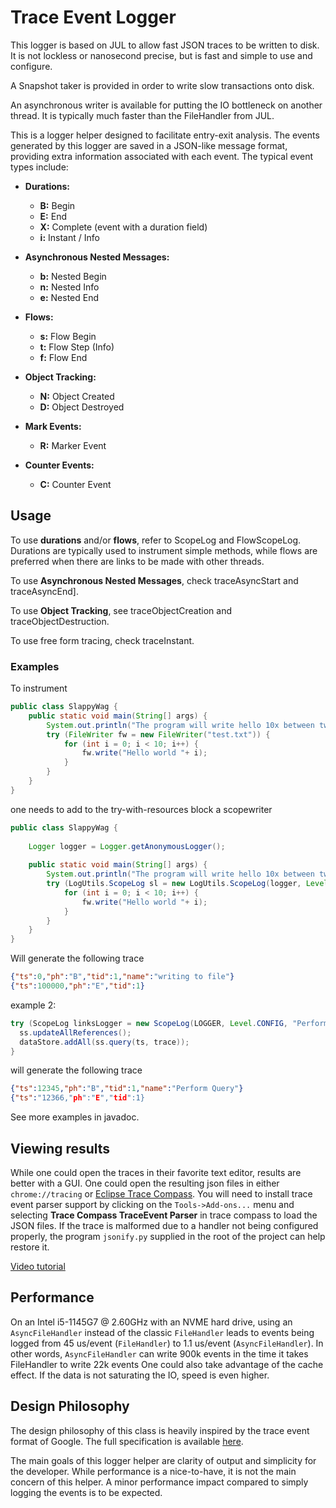 # Trace Event Logger

This logger is based on JUL to allow fast JSON traces to be written to disk. It is not lockless or nanosecond precise, but is fast and simple to use and configure.

A Snapshot taker is provided in order to write slow transactions onto disk.

An asynchronous writer is available for putting the IO bottleneck on another thread. It is typically much faster than the FileHandler from JUL.

This is a logger helper designed to facilitate entry-exit analysis. The events generated by this logger are saved in a JSON-like message format, providing extra information associated with each event. The typical event types include:

- **Durations:**
  - **B:** Begin
  - **E:** End
  - **X:** Complete (event with a duration field)
  - **i:** Instant / Info

- **Asynchronous Nested Messages:**
  - **b:** Nested Begin
  - **n:** Nested Info
  - **e:** Nested End

- **Flows:**
  - **s:** Flow Begin
  - **t:** Flow Step (Info)
  - **f:** Flow End

- **Object Tracking:**
  - **N:** Object Created
  - **D:** Object Destroyed

- **Mark Events:**
  - **R:** Marker Event

- **Counter Events:**
  - **C:** Counter Event

## Usage

To use **durations** and/or **flows**, refer to ScopeLog and FlowScopeLog. Durations are typically used to instrument simple methods, while flows are preferred when there are links to be made with other threads.

To use **Asynchronous Nested Messages**, check traceAsyncStart and traceAsyncEnd].

To use **Object Tracking**, see traceObjectCreation and traceObjectDestruction.

To use free form tracing, check traceInstant.

### Examples


To instrument

```java
public class SlappyWag {
    public static void main(String[] args) {
        System.out.println("The program will write hello 10x between two scope logs\n");
        try (FileWriter fw = new FileWriter("test.txt")) {
            for (int i = 0; i < 10; i++) {
                fw.write("Hello world "+ i);
            }
        }
    }
}
```

one needs to add to the try-with-resources block a scopewriter

```java
public class SlappyWag {
    
    Logger logger = Logger.getAnonymousLogger();
    
    public static void main(String[] args) {
        System.out.println("The program will write hello 10x between two scope logs\n");
        try (LogUtils.ScopeLog sl = new LogUtils.ScopeLog(logger, Level.FINE, "writing to file"); FileWriter fw = new FileWriter("test.txt")) {
            for (int i = 0; i < 10; i++) {
                fw.write("Hello world "+ i);
            }
        }
    }
}
```
Will generate the following trace

```json
{"ts":0,"ph":"B","tid":1,"name":"writing to file"}
{"ts":100000,"ph":"E","tid":1}
```

example 2:

```java
try (ScopeLog linksLogger = new ScopeLog(LOGGER, Level.CONFIG, "Perform Query")) { //$NON-NLS-1$
  ss.updateAllReferences();
  dataStore.addAll(ss.query(ts, trace));
}
```

will generate the following trace

```json
{"ts":12345,"ph":"B","tid":1,"name":"Perform Query"}
{"ts":"12366,"ph":"E","tid":1}
```
See more examples in javadoc.

## Viewing results

While one could open the traces in their favorite text editor, results are better with a GUI. One could open the resulting json files in either `chrome://tracing` or [Eclipse Trace Compass](https://eclipse.dev/tracecompass/). You will need to install trace event parser support by clicking on the `Tools->Add-ons...` menu and selecting **Trace Compass TraceEvent Parser** in trace compass to load the JSON files. If the trace is malformed due to a handler not being configured properly, the program `jsonify.py` supplied in the root of the project can help restore it. 

[Video tutorial](https://www.youtube.com/watch?v=YCdzmcpOrK4)

## Performance

On an Intel i5-1145G7 @ 2.60GHz with an NVME hard drive, using an `AsyncFileHandler` instead of the classic `FileHandler` leads to events being logged from 45 us/event (`FileHandler`) to 1.1 us/event (`AsyncFileHandler`). In other words, `AsyncFileHandler` can write 900k events in the time it takes FileHandler to write 22k events
One could also take advantage of the cache effect. If the data is not saturating the IO, speed is even higher.

## Design Philosophy

The design philosophy of this class is heavily inspired by the trace event format of Google. The full specification is available [here](https://docs.google.com/document/d/1CvAClvFfyA5R-PhYUmn5OOQtYMH4h6I0nSsKchNAySU/edit?pli=1#).

The main goals of this logger helper are clarity of output and simplicity for the developer. While performance is a nice-to-have, it is not the main concern of this helper. A minor performance impact compared to simply logging the events is to be expected.

